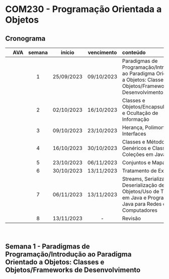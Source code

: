 # COM230 - Programação Orientada a Objetos

## Cronograma

|   | AVA | semana | início | vencimento | conteúdo |
|:---:|:---:|:---:|:---:|:---:|:---|
|  |  | 1 | 25/09/2023 | 09/10/2023 | Paradigmas de Programação/Introdução ao Paradigma Orientado a Objetos: Classes e Objetos/Frameworks de Desenvolvimento |
|  |  | 2 | 02/10/2023 | 16/10/2023 | Classes e Objetos/Encapsulamento e Ocultação de Informação |
|  |  | 3 | 09/10/2023 | 23/10/2023 | Herança, Polimorfismo e Interfaces |
|  |  | 4 | 16/10/2023 | 30/10/2023 | Classes e Métodos Genéricos e Classes de Coleções em Java |
|  |  | 5 | 23/10/2023 | 06/11/2023 | Conjuntos e Mapas |
|  |  | 6 | 30/10/2023 | 13/11/2023 | Tratamento de Exceções |
|  |  | 7 | 06/11/2023 | 13/11/2023 | Streams, Serialização e Deserialização de Objetos/Uso de Threads em Java e Programação Java para Redes de Computadores |
|  |  | 8 | 13/11/2023 | - | Revisão |

<br>


## Semana 1 - Paradigmas de Programação/Introdução ao Paradigma Orientado a Objetos: Classes e Objetos/Frameworks de Desenvolvimento

|  |  |  |  |
|:---:|:---:|:---|:---|